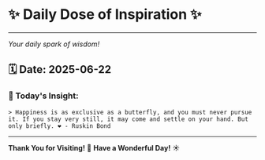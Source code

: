 # ✨ Daily Dose of Inspiration ✨

--- 

_Your daily spark of wisdom!_

## 🗓️ Date: **2025-06-22**

### 💬 Today's Insight:
```
> Happiness is as exclusive as a butterfly, and you must never pursue it. If you stay very still, it may come and settle on your hand. But only briefly. ❤️ - Ruskin Bond
```

--- 

**Thank You for Visiting!** 🙏
**Have a Wonderful Day!** ☀️
